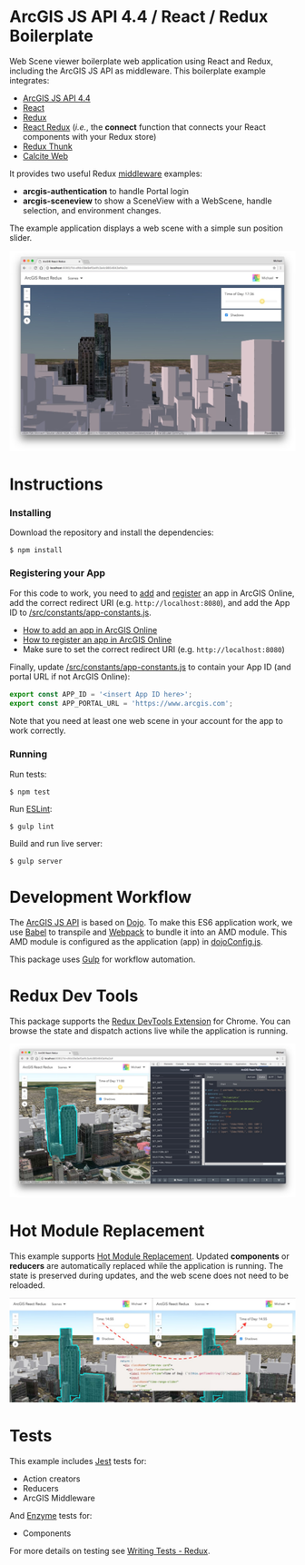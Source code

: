 # ArcGIS JS API 4.4 / React / Redux Boilerplate

Web Scene viewer boilerplate web application using React and Redux, including the ArcGIS JS API
as middleware. This boilerplate example integrates:

* [ArcGIS JS API 4.4](https://developers.arcgis.com/javascript/)
* [React](https://facebook.github.io/react/)
* [Redux](http://redux.js.org/)
* [React Redux](https://github.com/reactjs/react-redux) (<em>i.e.</em>, the <strong>connect</strong>
  function that connects your React components with your Redux store)
* [Redux Thunk](https://github.com/gaearon/redux-thunk)
* [Calcite Web](http://esri.github.io/calcite-web/)

It provides two useful Redux
[middleware](https://medium.com/@jacobp100/you-arent-using-redux-middleware-enough-94ffe991e6) examples:

* **arcgis-authentication** to handle Portal login
* **arcgis-sceneview** to show a SceneView with a WebScene, handle selection, and environment changes.

The example application displays a web scene with a simple sun position slider.

![Cover image](/img/screenshot1.jpg?raw=true "Cover image")

# Instructions

### Installing

Download the repository and install the dependencies:

```
$ npm install
```

### Registering your App

For this code to work, you need to
[add](http://doc.arcgis.com/en/marketplace/provider/add-item-to-agol.htm) and
[register](http://doc.arcgis.com/en/marketplace/provider/register-app.htm) an app in ArcGIS Online,
add the correct redirect URI (e.g. `http://localhost:8080`), and add the App ID to [/src/constants/app-constants.js](/src/constants/app-constants.js).

* [How to add an app in ArcGIS Online](http://doc.arcgis.com/en/marketplace/provider/add-item-to-agol.htm)
* [How to register an app in ArcGIS Online](http://doc.arcgis.com/en/marketplace/provider/register-app.htm)
* Make sure to set the correct redirect URI (e.g. `http://localhost:8080`)

Finally, update [/src/constants/app-constants.js](/src/constants/app-constants.js) to contain your App ID (and portal URL if not ArcGIS Online):

```javascript
export const APP_ID = '<insert App ID here>';
export const APP_PORTAL_URL = 'https://www.arcgis.com';
```

Note that you need at least one web scene in your account for the app to work correctly.

### Running

Run tests:

```
$ npm test
```

Run [ESLint](http://eslint.org/):

```
$ gulp lint
```

Build and run live server:

```
$ gulp server
```

# Development Workflow

The [ArcGIS JS API](https://developers.arcgis.com/javascript/) is based on
[Dojo](https://dojotoolkit.org/). To make this ES6 application work, we use
[Babel](https://babeljs.io/) to transpile and [Webpack](https://webpack.github.io/) to bundle it
into an AMD module. This AMD module is configured as the application (app) in
[dojoConfig.js](/dojoConfig.js).

This package uses [Gulp](https://gulpjs.com/) for workflow automation.

# Redux Dev Tools

This package supports the [Redux DevTools Extension](https://github.com/zalmoxisus/redux-devtools-extension)
for Chrome. You can browse the state and dispatch actions live while the application is running.

![Redux Dev Tools](/img/screenshot2.jpg?raw=true "Redux Dev Tools")

# Hot Module Replacement

This example supports [Hot Module Replacement](https://webpack.js.org/concepts/hot-module-replacement/).
Updated **components** or **reducers** are automatically replaced while the application is running.
The state is preserved during updates, and the web scene does not need to be reloaded.

![Hot Module Replacement](/img/screenshot3.jpg?raw=true "Hot Module Replacement")

# Tests

This example includes [Jest](http://facebook.github.io/jest/) tests for:

* Action creators
* Reducers
* ArcGIS Middleware

And [Enzyme](http://airbnb.io/enzyme/index.html) tests for:

* Components

For more details on testing see
[Writing Tests - Redux](http://redux.js.org/docs/recipes/WritingTests.html).
